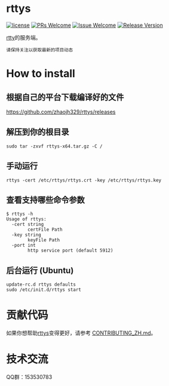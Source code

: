 # rttys

[1]: https://img.shields.io/badge/license-LGPL2-brightgreen.svg?style=plastic
[2]: /LICENSE
[3]: https://img.shields.io/badge/PRs-welcome-brightgreen.svg?style=plastic
[4]: https://github.com/zhaojh329/rttys/pulls
[5]: https://img.shields.io/badge/Issues-welcome-brightgreen.svg?style=plastic
[6]: https://github.com/zhaojh329/rttys/issues/new
[7]: https://img.shields.io/badge/release-2.0.1-blue.svg?style=plastic
[8]: https://github.com/zhaojh329/rttys/releases

[![license][1]][2]
[![PRs Welcome][3]][4]
[![Issue Welcome][5]][6]
[![Release Version][7]][8]

[rtty](https://github.com/zhaojh329/rtty)的服务端。

`请保持关注以获取最新的项目动态`

# How to install
## 根据自己的平台下载编译好的文件

https://github.com/zhaojh329/rttys/releases

## 解压到你的根目录

	sudo tar -zxvf rttys-x64.tar.gz -C /

## 手动运行

    rttys -cert /etc/rttys/rttys.crt -key /etc/rttys/rttys.key

## 查看支持哪些命令参数

	$ rttys -h
	Usage of rttys:
	  -cert string
	        certFile Path
	  -key string
	        keyFile Path
	  -port int
	        http service port (default 5912)

## 后台运行 (Ubuntu)

	update-rc.d rttys defaults
    sudo /etc/init.d/rttys start

# 贡献代码
如果你想帮助[rttys](https://github.com/zhaojh329/rttys)变得更好，请参考
[CONTRIBUTING_ZH.md](https://github.com/zhaojh329/rttys/blob/master/CONTRIBUTING_ZH.md)。

# 技术交流
QQ群：153530783
